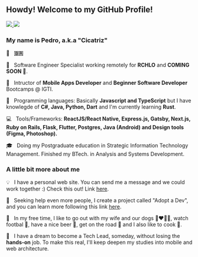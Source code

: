 ## Howdy! Welcome to my GitHub Profile!

<p align="left">
  <a href="mailto:pedrocmello.bsi@gmail.com" alt="Gmail " target="_blank" rel="noreferrer noopener">
    <img src="https://img.shields.io/badge/-Gmail-FF0000?style=flat-square&labelColor=FF0000&logo=gmail&logoColor=white&link=mailto:pedrocmello.bsi@gmail.com" />
  </a>

  <a href="https://www.linkedin.com/in/pedro-c-mello/" alt="Linkedin" target="_blank" rel="noreferrer noopener">
    <img src="https://img.shields.io/badge/-Linkedin-0e76a8?style=flat-square&logo=Linkedin&logoColor=white&link=https://www.linkedin.com/in/pedro-c-mello/" />
  </a>
</p>  

### My name is Pedro, a.k.a "Cicatriz"

<p align="left">
  📌 &nbsp; <strong>🇧🇷</strong>
</p>
<p align="left">
  💼 &nbsp; Software Engineer Specialist working remotely for <strong>RCHLO</strong> and <strong>COMING SOON 🤫</strong>.
</p>
<p align="left">
  📝 &nbsp; Intructor of <strong>Mobile Apps Developer</strong> and <strong>Beginner Software Developer</strong> Bootcamps <stromg>@ IGTI.</strong>
</p>
<p align="left">
  🚀 &nbsp; Programming languages: Basically <strong>Javascript and TypeScript</strong> but I have knowlegde of <strong>C#, Java, Python, Dart</strong> and I'm currently learning <strong>Rust</strong>.
</p>
<p align="left">
  💻 &nbsp; Tools/Frameworks: <strong>ReactJS/React Native, Express.js, Gatsby, Next.js, Ruby on Rails, Flask, Flutter, Postgres, Java (Android) and Design tools (Figma, Photoshop).</strong>
</p>
<p align="left">
  🎓 &nbsp; Doing my Postgraduate education in Strategic Information Technology Management. Finished my BTech. in Analysis and Systems Development.
</p>

### A little bit more about me

<p align="left">
  💡 &nbsp; I have a personal web site. You can send me a message and we could work together :) Check this out! Link <a href="https://cicatriz.dev" alt="personal web site" target="_blank" rel="noreferrer noopener">here</a>.
</p>
<p align="left">
  🎯 &nbsp; Seeking help even more people, I create a project called "Adopt a Dev", and you can learn more following this link <a href="https://github.com/pedrocmello/adote-um-dev" alt="adopt a dev link" target="_blank" rel="noreferrer noopener">here</a>.
</p>
<p align="left">
  🍺 &nbsp; In my free time, I like to go out with my wife and our dogs 👩‍❤️‍👨🐶, watch footbal 🏈, have a nice beer 🍻, get on the road 🚗 and I also like to cook 🥣.
</p>
<p align="left">
  🧭 &nbsp; I have a dream to become a Tech Lead, someday, without losing the <strong>hands-on</strong> job. To make this real, I'll keep deepen my studies into mobile and web architecture.
</p>  
